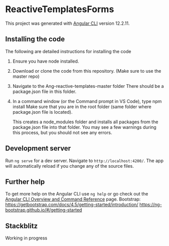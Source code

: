 # ReactiveTemplatesForms

This project was generated with [Angular CLI](https://github.com/angular/angular-cli) version 12.2.11.

## Installing the code

The following are detailed instructions for installing the code
1. Ensure you have node installed.
2. Download or clone the code from this repository. (Make sure to use the master repo)
3. Navigate to the Ang-reactive-templates-master folder
    There should be a package.json file in this folder.
4. In a command window (or the Command prompt in VS Code), type npm install
    Make sure that you are in the root folder (same folder where package.json file is located).
    
    This creates a node_modules folder and installs all packages from the package.json file into that folder. 
    You may see a few warnings during this process, but you should not see any errors.

## Development server

Run `ng serve` for a dev server. Navigate to `http://localhost:4200/`. The app will automatically reload if you change any of the source files.

## Further help

To get more help on the Angular CLI use `ng help` or go check out the [Angular CLI Overview and Command Reference](https://angular.io/cli) page.
Bootstrap:
https://getbootstrap.com/docs/4.5/getting-started/introduction/
https://ng-bootstrap.github.io/#/getting-started

## Stackblitz

Working in progress

